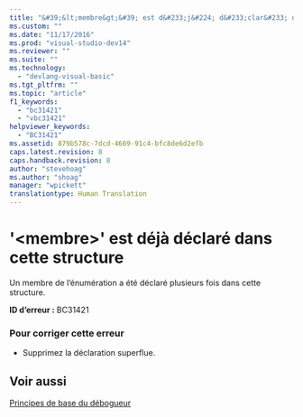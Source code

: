 ```yaml
---
title: "&#39;&lt;membre&gt;&#39; est d&#233;j&#224; d&#233;clar&#233; dans cette structure | Microsoft Docs"
ms.custom: ""
ms.date: "11/17/2016"
ms.prod: "visual-studio-dev14"
ms.reviewer: ""
ms.suite: ""
ms.technology: 
  - "devlang-visual-basic"
ms.tgt_pltfrm: ""
ms.topic: "article"
f1_keywords: 
  - "bc31421"
  - "vbc31421"
helpviewer_keywords: 
  - "BC31421"
ms.assetid: 879b578c-7dcd-4669-91c4-bfc8de6d2efb
caps.latest.revision: 8
caps.handback.revision: 8
author: "stevehoag"
ms.author: "shoag"
manager: "wpickett"
translationtype: Human Translation
---
```

# &#39;&lt;membre&gt;&#39; est d&#233;j&#224; d&#233;clar&#233; dans cette structure
Un membre de l’énumération a été déclaré plusieurs fois dans cette structure.  
  
 **ID d’erreur :** BC31421  
  
### Pour corriger cette erreur  
  
-   Supprimez la déclaration superflue.  
  
## Voir aussi  
 [Principes de base du débogueur](/visual-studio/debugger/debugger-basics)